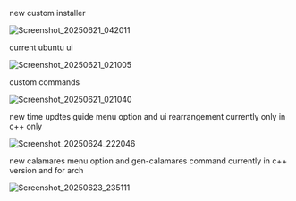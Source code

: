 
new custom installer

![Screenshot_20250621_042011](https://github.com/user-attachments/assets/d2537d88-ced0-4d09-8936-9b2c764d0536)



current ubuntu ui 

![Screenshot_20250621_021005](https://github.com/user-attachments/assets/ec20e88d-7399-45a3-8dd8-4ed421655fe5)


custom commands 

![Screenshot_20250621_021040](https://github.com/user-attachments/assets/9076bfed-8f5f-4863-b420-d3179c8c95f8)


new time updtes guide menu option and ui rearrangement currently only in c++ only

![Screenshot_20250624_222046](https://github.com/user-attachments/assets/c3b7665a-6aae-46f1-bc54-4ab15a625c5d)



new calamares menu option and gen-calamares command currently in c++ version and for arch 

![Screenshot_20250623_235111](https://github.com/user-attachments/assets/d2d4e1d2-2c3a-4da7-802e-d75ed04ddb4c)


